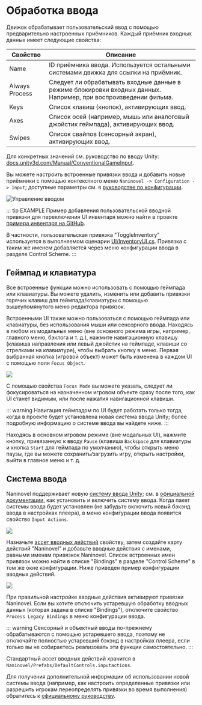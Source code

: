 # Обработка ввода

Движок обрабатывает пользовательский ввод с помощью предварительно настроенных приёмников. Каждый приёмник входных данных имеет следующие свойства:

Свойство | Описание
--- | ---
Name | ID приёмника ввода. Используется остальными системами движка для ссылки на приёмник.
Always Process | Следует ли обрабатывать входные данные в режиме блокировки входных данных. Например, при воспроизведении фильма.
Keys | Список клавиш (кнопок), активирующих ввод.
Axes | Список осей (например, мышь или аналоговый джойстик геймпада), активирующих ввод.
Swipes | Список свайпов (сенсорный экран), активирующих ввод.

Для конкретных значений см. руководство по вводу Unity: [docs.unity3d.com/Manual/ConventionalGameInput](https://docs.unity3d.com/Manual/ConventionalGameInput.html).

Вы можете настроить встроенные привязки ввода и добавить новые приёмники с помощью контекстного меню `Naninovel -> Configuration -> Input`; доступные параметры см. в [руководстве по конфигурации](/ru/guide/configuration#input).

![Управление вводом](https://i.gyazo.com/2f97539323c9fc36124e286856a36f84.png)

::: tip EXAMPLE
Пример добавления пользовательской вводной привязки для переключения UI инвентаря можно найти в проекте [примера инвентаря на GitHub](https://github.com/Naninovel/Inventory).

В частности, пользовательская привязка "ToggleInventory" используется в выполняемом сценарии [UI/InventoryUI.cs](https://github.com/Naninovel/Inventory/blob/master/Assets/NaninovelInventory/Runtime/UI/InventoryUI.cs#L215). Привязка с таким же именем добавляется через меню конфигурации ввода в разделе Control Scheme.
:::

## Геймпад и клавиатура

Все встроенные функции можно использовать с помощью геймпада или клавиатуры. Вы можете удалить, изменить или добавить привязки горячих клавиш для геймпада/клавиатуры с помощью вышеупомянутого меню редактора привязок.

Встроенными UI также можно пользоваться с помощью геймпада или клавиатуры, без использования мыши или сенсорного ввода. Находясь в любом из модальных меню (вне основного режима игры, например, главного меню, бэклога и т. д.), нажмите навигационную клавишу (клавиша направления или левый джойстик на геймпаде, клавиши со стрелками на клавиатуре), чтобы выбрать кнопку в меню. Первая выбранная кнопка (игровой объект) может быть изменена в каждом UI с помощью поля `Focus Object`.

![](https://i.gyazo.com/809d4c423d1696a075d5fb73370d48fa.png)

С помощью свойства `Focus Mode` вы можете указать, следует ли фокусироваться на назначенном игровом объекте сразу после того, как UI станет видимым, или после нажатия навигационной клавиши.

::: warning
Навигация геймпадом по UI будет работать только тогда, когда в проекте будет установлена новая система ввода Unity; более подробную информацию о системе ввода вы найдете ниже.
:::

Находясь в основном игровом режиме (вне модальных UI), нажмите кнопку, привязанную к вводу `Pause` (клавиша `Backspace` для клавиатуры и кнопка `Start` для геймпада по умолчанию), чтобы открыть меню паузы, где вы можете сохранить/загрузить игру, открыть настройки, выйти в главное меню и т. д.

## Система ввода

Naninovel поддерживает новую [систему ввода Unity](https://blogs.unity3d.com/2019/10/14/introducing-the-new-input-system/); см. в [официальной документации](https://docs.unity3d.com/Packages/com.unity.inputsystem@1.0/manual/Installation.html), как установить и включить систему ввода. Когда пакет системы ввода будет установлен (не забудьте включить новый бэкэнд ввода в настройках плеера), в меню конфигурации ввода появится свойство `Input Actions`.

![](https://i.gyazo.com/7c6d767c0f3443e1999fe14917080eb1.png)

Назначьте [ассет вводных действий](https://docs.unity3d.com/Packages/com.unity.inputsystem@1.0/manual/ActionAssets.html?q=input%20actions%20asset) свойству, затем создайте карту действий "Naninovel" и добавьте вводные действия с именами, равными именам привязкок Naninovel. Список встроенных имен привязок можно найти в списке "Bindings" в разделе "Control Scheme" в том же окне конфигурации. Ниже приведен пример конфигурации вводных действий.

![](https://i.gyazo.com/36d1951519e4f671509c7136a83d9958.png)

При правильной настройке вводные действия активируют привязки Naninovel. Если вы хотите отключить устаревшую обработку вводных данных (которая задана в списке "Bindings"), отключите свойство `Process Legacy Bindings` в меню конфигурации ввода.

::: warning
Сенсорный и объектный вводы по-прежнему обрабатываются с помощью устаревшего ввода, поэтому не отключайте полностью устаревший бэкэнд в настройках плеера, если только вы не собираетесь реализовать эти функции самостоятельно.
:::

Стандартный ассет вводных действий хранится в `Naninovel/Prefabs/DefaultControls.inputactions`.

Для получения дополнительной информации об использовании новой системы ввода (например, как настроить определенные привязки или разрешить игрокам переопределять привязки во время выполнения) обратитесь к [официальному руководству](https://docs.unity3d.com/Packages/com.unity.inputsystem@1.0/manual).
